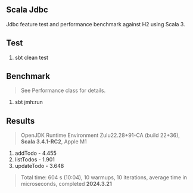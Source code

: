 Scala Jdbc
----------
Jdbc feature test and performance benchmark against H2 using Scala 3.

Test
----
1. sbt clean test

Benchmark
---------
>See Performance class for details.
1. sbt jmh:run

Results
-------
>OpenJDK Runtime Environment Zulu22.28+91-CA (build 22+36), **Scala 3.4.1-RC2**, Apple M1
1. addTodo - 4.455
2. listTodos - 1.901
3. updateTodo - 3.648
>Total time: 604 s (10:04), 10 warmups, 10 iterations, average time in microseconds, completed **2024.3.21**
